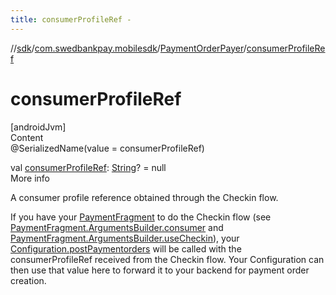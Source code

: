 ```yaml
---
title: consumerProfileRef -
---
```

//[sdk](../../../index)/[com.swedbankpay.mobilesdk](../index)/[PaymentOrderPayer](index)/[consumerProfileRef](consumer-profile-ref)



# consumerProfileRef  
[androidJvm]  
Content  
@SerializedName(value = consumerProfileRef)  
  
val [consumerProfileRef](consumer-profile-ref): [String](https://kotlinlang.org/api/latest/jvm/stdlib/kotlin/-string/index.html)? = null  
More info  


A consumer profile reference obtained through the Checkin flow.



If you have your [PaymentFragment](../-payment-fragment/index) to do the Checkin flow (see [PaymentFragment.ArgumentsBuilder.consumer](../-payment-fragment/-arguments-builder/consumer) and [PaymentFragment.ArgumentsBuilder.useCheckin](../-payment-fragment/-arguments-builder/use-checkin)), your [Configuration.postPaymentorders](../-configuration/post-paymentorders) will be called with the consumerProfileRef received from the Checkin flow. Your Configuration can then use that value here to forward it to your backend for payment order creation.

  



